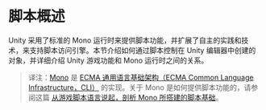 <!-- Unity Manual > Scripting > Scripting Overview -->
<!-- Unity 手册 > 脚本 > 脚本概述 -->

<!-- # Scripting Overview -->
# 脚本概述

<!-- Although Unity uses an implementation of the standard Mono runtime for scripting, it still has its own practices and techniques for accessing the engine from scripts. This section explains how objects created in the Unity editor are controlled from scripts, and details the relationship between Unity’s gameplay features and the Mono runtime. -->

Unity 采用了标准的 Mono 运行时来提供脚本功能，并扩展了自主的实践和技术，来支持脚本访问引擎。本节介绍如何通过脚本控制在 Unity 编辑器中创建的对象，并详细介绍 Unity 游戏功能和 Mono 运行时之间的关系。

> 译注：[Mono](http://www.mono-project.com/docs/advanced/runtime/) 是 [ECMA 通用语言基础架构（ECMA Common Language Infrastructure，CLI）](http://www.ecma-international.org/publications/standards/Ecma-335.htm) 的实现。关于 Mono 是如何提供脚本功能的，请参阅这篇 [从游戏脚本语言说起，剖析 Mono 所搭建的脚本基础](https://segmentfault.com/a/1190000004071127)。